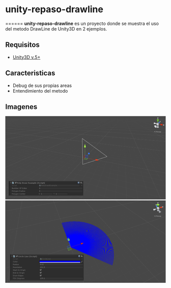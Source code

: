 # unity-repaso-drawline
======
**unity-repaso-drawline** es un proyecto donde se muestra el uso del metodo DrawLine de Unity3D en 2 ejemplos.

## Requisitos
*	[Unity3D v.5+](https://unity3d.com)

## Caracteristicas
*	Debug de sus propias areas
*	Entendimiento del metodo

## Imagenes

![preview1](https://github.com/lPinchol/unity-repaso-drawline/blob/master/Resources/img/Preview01.png)
![preview2](https://github.com/lPinchol/unity-repaso-drawline/blob/master/Resources/img/Preview02.png)
